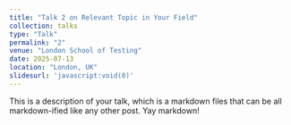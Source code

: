 ```yaml
---
title: "Talk 2 on Relevant Topic in Your Field"
collection: talks
type: "Talk"
permalink: "2"
venue: "London School of Testing"
date: 2025-07-13
location: "London, UK"
slidesurl: 'javascript:void(0)'
---
```




This is a description of your talk, which is a markdown files that can be all markdown-ified like any other post. Yay markdown!
